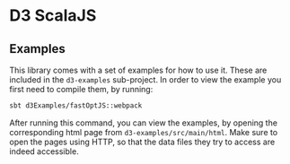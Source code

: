 # D3 ScalaJS

## Examples

This library comes with a set of examples for how to use it. These are included
in the `d3-examples` sub-project. In order to view the example you first need to
compile them, by running:

```bash
sbt d3Examples/fastOptJS::webpack
```

After running this command, you can view the examples, by opening the
corresponding html page from `d3-examples/src/main/html`. Make sure to open the
pages using HTTP, so that the data files they try to access are indeed
accessible.
